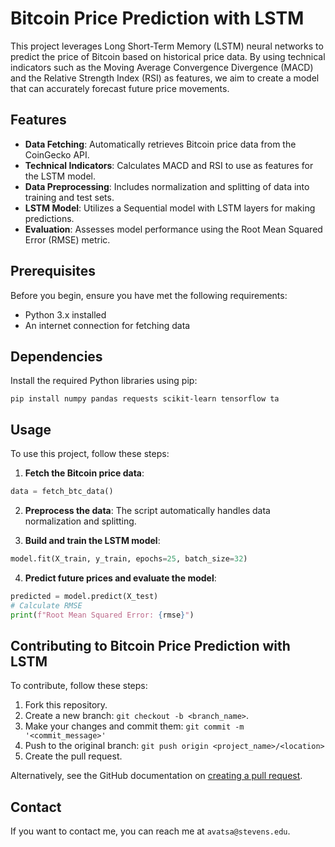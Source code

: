 # Bitcoin Price Prediction with LSTM

This project leverages Long Short-Term Memory (LSTM) neural networks to predict the price of Bitcoin based on historical price data. By using technical indicators such as the Moving Average Convergence Divergence (MACD) and the Relative Strength Index (RSI) as features, we aim to create a model that can accurately forecast future price movements.

## Features

- **Data Fetching**: Automatically retrieves Bitcoin price data from the CoinGecko API.
- **Technical Indicators**: Calculates MACD and RSI to use as features for the LSTM model.
- **Data Preprocessing**: Includes normalization and splitting of data into training and test sets.
- **LSTM Model**: Utilizes a Sequential model with LSTM layers for making predictions.
- **Evaluation**: Assesses model performance using the Root Mean Squared Error (RMSE) metric.

## Prerequisites

Before you begin, ensure you have met the following requirements:
- Python 3.x installed
- An internet connection for fetching data

## Dependencies

Install the required Python libraries using pip:

```
pip install numpy pandas requests scikit-learn tensorflow ta
```

## Usage

To use this project, follow these steps:

1. **Fetch the Bitcoin price data**:

```python
data = fetch_btc_data()
```

2. **Preprocess the data**: The script automatically handles data normalization and splitting.

3. **Build and train the LSTM model**:

```python
model.fit(X_train, y_train, epochs=25, batch_size=32)
```

4. **Predict future prices and evaluate the model**:

```python
predicted = model.predict(X_test)
# Calculate RMSE
print(f"Root Mean Squared Error: {rmse}")
```

## Contributing to Bitcoin Price Prediction with LSTM

To contribute, follow these steps:
1. Fork this repository.
2. Create a new branch: `git checkout -b <branch_name>`.
3. Make your changes and commit them: `git commit -m '<commit_message>'`
4. Push to the original branch: `git push origin <project_name>/<location>`
5. Create the pull request.

Alternatively, see the GitHub documentation on [creating a pull request](https://help.github.com/articles/creating-a-pull-request/).

## Contact

If you want to contact me, you can reach me at `avatsa@stevens.edu`.
